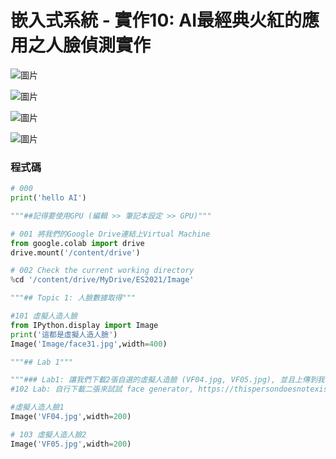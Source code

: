 <h1>嵌入式系統 - 實作10: AI最經典火紅的應用之人臉偵測實作</h1>

![圖片](https://user-images.githubusercontent.com/16370565/144730818-1b4daede-3b0d-444e-907b-9c4d2e8c0a75.png)

![圖片](https://user-images.githubusercontent.com/16370565/144730827-8844a96e-f592-4402-babc-be39863cebc7.png)

![圖片](https://user-images.githubusercontent.com/16370565/144731044-8963395b-91c1-4135-a267-3878456f1264.png)

![圖片](https://user-images.githubusercontent.com/16370565/144731059-d9a38d23-1e94-429f-89a0-d6ac60be028c.png)


<h3>程式碼</h3>

````python
# 000
print('hello AI')

"""##記得要使用GPU (編輯 >> 筆記本設定 >> GPU)"""

# 001 將我們的Google Drive連結上Virtual Machine
from google.colab import drive
drive.mount('/content/drive')

# 002 Check the current working directory
%cd '/content/drive/MyDrive/ES2021/Image'

"""## Topic 1: 人臉數據取得"""

#101 虛擬人造人臉
from IPython.display import Image
print('這都是虛擬人造人臉')
Image('Image/face31.jpg',width=400)

"""## Lab 1"""

"""### Lab1: 讓我們下載2張自選的虛擬人造臉 (VF04.jpg, VF05.jpg), 並且上傳到我們的Google Drive, 並且用以上的指令來顯示出來"""
#102 Lab: 自行下載二張來試試 face generator, https://thispersondoesnotexist.com/

#虛擬人造人臉1
Image('VF04.jpg',width=200)

# 103 虛擬人造人臉2
Image('VF05.jpg',width=200)
````

